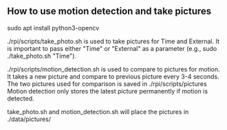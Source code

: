 ## How to use motion detection and take pictures

sudo apt install python3-opencv

./rpi/scripts/take_photo.sh is used to take pictures for Time and External. It is important to pass either "Time" or "External" as a parameter (e.g., sudo ./take_photo.sh "Time").

./rpi/scripts/motion_detection.sh is used to compare to pictures for motion. It takes a new picture and compare to previous picture every 3-4 seconds. The two pictures used for comparison is saved in ./rpi/scripts/pictures
Motion detection only stores the latest picture permanently if motion is detected.

take_photo.sh and motion_detection.sh will place the pictures in ./data/pictures/
